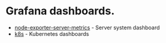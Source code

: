 # Grafana dashboards.

* [node-exporter-server-metrics](node-exporter-server-metrics/) - Server system dashboard
* [k8s](k8s/) - Kubernetes dashboards
